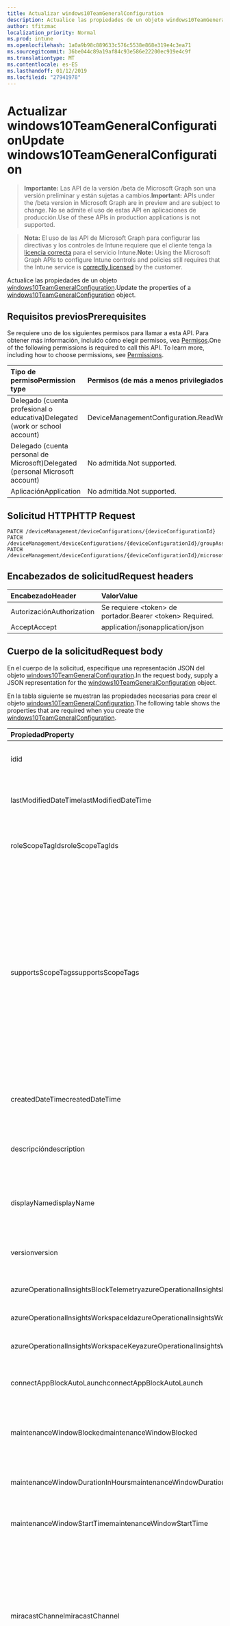 ```yaml
---
title: Actualizar windows10TeamGeneralConfiguration
description: Actualice las propiedades de un objeto windows10TeamGeneralConfiguration.
author: tfitzmac
localization_priority: Normal
ms.prod: intune
ms.openlocfilehash: 1a0a9b98c889633c576c5538e868e319e4c3ea71
ms.sourcegitcommit: 36be044c89a19af84c93e586e22200ec919e4c9f
ms.translationtype: MT
ms.contentlocale: es-ES
ms.lasthandoff: 01/12/2019
ms.locfileid: "27941978"
---
```

# <a name="update-windows10teamgeneralconfiguration"></a><span data-ttu-id="6ef9e-103">Actualizar windows10TeamGeneralConfiguration</span><span class="sxs-lookup"><span data-stu-id="6ef9e-103">Update windows10TeamGeneralConfiguration</span></span>

> <span data-ttu-id="6ef9e-104">**Importante:** Las API de la versión /beta de Microsoft Graph son una versión preliminar y están sujetas a cambios.</span><span class="sxs-lookup"><span data-stu-id="6ef9e-104">**Important:** APIs under the /beta version in Microsoft Graph are in preview and are subject to change.</span></span> <span data-ttu-id="6ef9e-105">No se admite el uso de estas API en aplicaciones de producción.</span><span class="sxs-lookup"><span data-stu-id="6ef9e-105">Use of these APIs in production applications is not supported.</span></span>

> <span data-ttu-id="6ef9e-106">**Nota:** El uso de las API de Microsoft Graph para configurar las directivas y los controles de Intune requiere que el cliente tenga la [licencia correcta](https://go.microsoft.com/fwlink/?linkid=839381) para el servicio Intune.</span><span class="sxs-lookup"><span data-stu-id="6ef9e-106">**Note:** Using the Microsoft Graph APIs to configure Intune controls and policies still requires that the Intune service is [correctly licensed](https://go.microsoft.com/fwlink/?linkid=839381) by the customer.</span></span>

<span data-ttu-id="6ef9e-107">Actualice las propiedades de un objeto [windows10TeamGeneralConfiguration](../resources/intune-deviceconfig-windows10teamgeneralconfiguration.md).</span><span class="sxs-lookup"><span data-stu-id="6ef9e-107">Update the properties of a [windows10TeamGeneralConfiguration](../resources/intune-deviceconfig-windows10teamgeneralconfiguration.md) object.</span></span>
## <a name="prerequisites"></a><span data-ttu-id="6ef9e-108">Requisitos previos</span><span class="sxs-lookup"><span data-stu-id="6ef9e-108">Prerequisites</span></span>
<span data-ttu-id="6ef9e-p102">Se requiere uno de los siguientes permisos para llamar a esta API. Para obtener más información, incluido cómo elegir permisos, vea [Permisos](/graph/permissions-reference).</span><span class="sxs-lookup"><span data-stu-id="6ef9e-p102">One of the following permissions is required to call this API. To learn more, including how to choose permissions, see [Permissions](/graph/permissions-reference).</span></span>

|<span data-ttu-id="6ef9e-111">Tipo de permiso</span><span class="sxs-lookup"><span data-stu-id="6ef9e-111">Permission type</span></span>|<span data-ttu-id="6ef9e-112">Permisos (de más a menos privilegiados)</span><span class="sxs-lookup"><span data-stu-id="6ef9e-112">Permissions (from most to least privileged)</span></span>|
|:---|:---|
|<span data-ttu-id="6ef9e-113">Delegado (cuenta profesional o educativa)</span><span class="sxs-lookup"><span data-stu-id="6ef9e-113">Delegated (work or school account)</span></span>|<span data-ttu-id="6ef9e-114">DeviceManagementConfiguration.ReadWrite.All</span><span class="sxs-lookup"><span data-stu-id="6ef9e-114">DeviceManagementConfiguration.ReadWrite.All</span></span>|
|<span data-ttu-id="6ef9e-115">Delegado (cuenta personal de Microsoft)</span><span class="sxs-lookup"><span data-stu-id="6ef9e-115">Delegated (personal Microsoft account)</span></span>|<span data-ttu-id="6ef9e-116">No admitida.</span><span class="sxs-lookup"><span data-stu-id="6ef9e-116">Not supported.</span></span>|
|<span data-ttu-id="6ef9e-117">Aplicación</span><span class="sxs-lookup"><span data-stu-id="6ef9e-117">Application</span></span>|<span data-ttu-id="6ef9e-118">No admitida.</span><span class="sxs-lookup"><span data-stu-id="6ef9e-118">Not supported.</span></span>|

## <a name="http-request"></a><span data-ttu-id="6ef9e-119">Solicitud HTTP</span><span class="sxs-lookup"><span data-stu-id="6ef9e-119">HTTP Request</span></span>
<!-- {
  "blockType": "ignored"
}
-->
``` http
PATCH /deviceManagement/deviceConfigurations/{deviceConfigurationId}
PATCH /deviceManagement/deviceConfigurations/{deviceConfigurationId}/groupAssignments/{deviceConfigurationGroupAssignmentId}/deviceConfiguration
PATCH /deviceManagement/deviceConfigurations/{deviceConfigurationId}/microsoft.graph.windowsDomainJoinConfiguration/networkAccessConfigurations/{deviceConfigurationId}
```

## <a name="request-headers"></a><span data-ttu-id="6ef9e-120">Encabezados de solicitud</span><span class="sxs-lookup"><span data-stu-id="6ef9e-120">Request headers</span></span>
|<span data-ttu-id="6ef9e-121">Encabezado</span><span class="sxs-lookup"><span data-stu-id="6ef9e-121">Header</span></span>|<span data-ttu-id="6ef9e-122">Valor</span><span class="sxs-lookup"><span data-stu-id="6ef9e-122">Value</span></span>|
|:---|:---|
|<span data-ttu-id="6ef9e-123">Autorización</span><span class="sxs-lookup"><span data-stu-id="6ef9e-123">Authorization</span></span>|<span data-ttu-id="6ef9e-124">Se requiere &lt;token&gt; de portador.</span><span class="sxs-lookup"><span data-stu-id="6ef9e-124">Bearer &lt;token&gt; Required.</span></span>|
|<span data-ttu-id="6ef9e-125">Accept</span><span class="sxs-lookup"><span data-stu-id="6ef9e-125">Accept</span></span>|<span data-ttu-id="6ef9e-126">application/json</span><span class="sxs-lookup"><span data-stu-id="6ef9e-126">application/json</span></span>|

## <a name="request-body"></a><span data-ttu-id="6ef9e-127">Cuerpo de la solicitud</span><span class="sxs-lookup"><span data-stu-id="6ef9e-127">Request body</span></span>
<span data-ttu-id="6ef9e-128">En el cuerpo de la solicitud, especifique una representación JSON del objeto [windows10TeamGeneralConfiguration](../resources/intune-deviceconfig-windows10teamgeneralconfiguration.md).</span><span class="sxs-lookup"><span data-stu-id="6ef9e-128">In the request body, supply a JSON representation for the [windows10TeamGeneralConfiguration](../resources/intune-deviceconfig-windows10teamgeneralconfiguration.md) object.</span></span>

<span data-ttu-id="6ef9e-129">En la tabla siguiente se muestran las propiedades necesarias para crear el objeto [windows10TeamGeneralConfiguration](../resources/intune-deviceconfig-windows10teamgeneralconfiguration.md).</span><span class="sxs-lookup"><span data-stu-id="6ef9e-129">The following table shows the properties that are required when you create the [windows10TeamGeneralConfiguration](../resources/intune-deviceconfig-windows10teamgeneralconfiguration.md).</span></span>

|<span data-ttu-id="6ef9e-130">Propiedad</span><span class="sxs-lookup"><span data-stu-id="6ef9e-130">Property</span></span>|<span data-ttu-id="6ef9e-131">Tipo</span><span class="sxs-lookup"><span data-stu-id="6ef9e-131">Type</span></span>|<span data-ttu-id="6ef9e-132">Descripción</span><span class="sxs-lookup"><span data-stu-id="6ef9e-132">Description</span></span>|
|:---|:---|:---|
|<span data-ttu-id="6ef9e-133">id</span><span class="sxs-lookup"><span data-stu-id="6ef9e-133">id</span></span>|<span data-ttu-id="6ef9e-134">Cadena</span><span class="sxs-lookup"><span data-stu-id="6ef9e-134">String</span></span>|<span data-ttu-id="6ef9e-135">Clave de la entidad.</span><span class="sxs-lookup"><span data-stu-id="6ef9e-135">Key of the entity.</span></span> <span data-ttu-id="6ef9e-136">Heredado de [deviceConfiguration](../resources/intune-deviceconfig-deviceconfiguration.md)</span><span class="sxs-lookup"><span data-stu-id="6ef9e-136">Inherited from [deviceConfiguration](../resources/intune-deviceconfig-deviceconfiguration.md)</span></span>|
|<span data-ttu-id="6ef9e-137">lastModifiedDateTime</span><span class="sxs-lookup"><span data-stu-id="6ef9e-137">lastModifiedDateTime</span></span>|<span data-ttu-id="6ef9e-138">DateTimeOffset</span><span class="sxs-lookup"><span data-stu-id="6ef9e-138">DateTimeOffset</span></span>|<span data-ttu-id="6ef9e-139">Fecha y hora en la que se modificó el objeto por última vez.</span><span class="sxs-lookup"><span data-stu-id="6ef9e-139">DateTime the object was last modified.</span></span> <span data-ttu-id="6ef9e-140">Heredado de [deviceConfiguration](../resources/intune-deviceconfig-deviceconfiguration.md)</span><span class="sxs-lookup"><span data-stu-id="6ef9e-140">Inherited from [deviceConfiguration](../resources/intune-deviceconfig-deviceconfiguration.md)</span></span>|
|<span data-ttu-id="6ef9e-141">roleScopeTagIds</span><span class="sxs-lookup"><span data-stu-id="6ef9e-141">roleScopeTagIds</span></span>|<span data-ttu-id="6ef9e-142">Colección String</span><span class="sxs-lookup"><span data-stu-id="6ef9e-142">String collection</span></span>|<span data-ttu-id="6ef9e-143">Lista de etiquetas de ámbito para esta instancia de entidad.</span><span class="sxs-lookup"><span data-stu-id="6ef9e-143">List of Scope Tags for this Entity instance.</span></span> <span data-ttu-id="6ef9e-144">Heredado de [deviceConfiguration](../resources/intune-deviceconfig-deviceconfiguration.md)</span><span class="sxs-lookup"><span data-stu-id="6ef9e-144">Inherited from [deviceConfiguration](../resources/intune-deviceconfig-deviceconfiguration.md)</span></span>|
|<span data-ttu-id="6ef9e-145">supportsScopeTags</span><span class="sxs-lookup"><span data-stu-id="6ef9e-145">supportsScopeTags</span></span>|<span data-ttu-id="6ef9e-146">Booleano</span><span class="sxs-lookup"><span data-stu-id="6ef9e-146">Boolean</span></span>|<span data-ttu-id="6ef9e-147">Indica si la configuración del dispositivo subyacente admite la asignación de etiquetas de ámbito.</span><span class="sxs-lookup"><span data-stu-id="6ef9e-147">Indicates whether or not the underlying Device Configuration supports the assignment of scope tags.</span></span> <span data-ttu-id="6ef9e-148">No se permite la asignación a la propiedad ScopeTags cuando este valor es false y entidades no estará visibles para los usuarios con ámbito.</span><span class="sxs-lookup"><span data-stu-id="6ef9e-148">Assigning to the ScopeTags property is not allowed when this value is false and entities will not be visible to scoped users.</span></span> <span data-ttu-id="6ef9e-149">Esto se produce para las directivas de heredado creadas en Silverlight y se puede resolver por eliminar y volver a crear la directiva en el Portal de Azure.</span><span class="sxs-lookup"><span data-stu-id="6ef9e-149">This occurs for Legacy policies created in Silverlight and can be resolved by deleting and recreating the policy in the Azure Portal.</span></span> <span data-ttu-id="6ef9e-150">Esta propiedad es de sólo lectura.</span><span class="sxs-lookup"><span data-stu-id="6ef9e-150">This property is read-only.</span></span> <span data-ttu-id="6ef9e-151">Heredado de [deviceConfiguration](../resources/intune-deviceconfig-deviceconfiguration.md)</span><span class="sxs-lookup"><span data-stu-id="6ef9e-151">Inherited from [deviceConfiguration](../resources/intune-deviceconfig-deviceconfiguration.md)</span></span>|
|<span data-ttu-id="6ef9e-152">createdDateTime</span><span class="sxs-lookup"><span data-stu-id="6ef9e-152">createdDateTime</span></span>|<span data-ttu-id="6ef9e-153">DateTimeOffset</span><span class="sxs-lookup"><span data-stu-id="6ef9e-153">DateTimeOffset</span></span>|<span data-ttu-id="6ef9e-154">Fecha y hora en la que se creó el objeto.</span><span class="sxs-lookup"><span data-stu-id="6ef9e-154">DateTime the object was created.</span></span> <span data-ttu-id="6ef9e-155">Heredado de [deviceConfiguration](../resources/intune-deviceconfig-deviceconfiguration.md)</span><span class="sxs-lookup"><span data-stu-id="6ef9e-155">Inherited from [deviceConfiguration](../resources/intune-deviceconfig-deviceconfiguration.md)</span></span>|
|<span data-ttu-id="6ef9e-156">descripción</span><span class="sxs-lookup"><span data-stu-id="6ef9e-156">description</span></span>|<span data-ttu-id="6ef9e-157">Cadena</span><span class="sxs-lookup"><span data-stu-id="6ef9e-157">String</span></span>|<span data-ttu-id="6ef9e-158">Descripción proporcionada por el administrador de la configuración del dispositivo.</span><span class="sxs-lookup"><span data-stu-id="6ef9e-158">Admin provided description of the Device Configuration.</span></span> <span data-ttu-id="6ef9e-159">Heredado de [deviceConfiguration](../resources/intune-deviceconfig-deviceconfiguration.md)</span><span class="sxs-lookup"><span data-stu-id="6ef9e-159">Inherited from [deviceConfiguration](../resources/intune-deviceconfig-deviceconfiguration.md)</span></span>|
|<span data-ttu-id="6ef9e-160">displayName</span><span class="sxs-lookup"><span data-stu-id="6ef9e-160">displayName</span></span>|<span data-ttu-id="6ef9e-161">Cadena</span><span class="sxs-lookup"><span data-stu-id="6ef9e-161">String</span></span>|<span data-ttu-id="6ef9e-162">Nombre proporcionado por el administrador de la configuración del dispositivo.</span><span class="sxs-lookup"><span data-stu-id="6ef9e-162">Admin provided name of the device configuration.</span></span> <span data-ttu-id="6ef9e-163">Heredado de [deviceConfiguration](../resources/intune-deviceconfig-deviceconfiguration.md)</span><span class="sxs-lookup"><span data-stu-id="6ef9e-163">Inherited from [deviceConfiguration](../resources/intune-deviceconfig-deviceconfiguration.md)</span></span>|
|<span data-ttu-id="6ef9e-164">version</span><span class="sxs-lookup"><span data-stu-id="6ef9e-164">version</span></span>|<span data-ttu-id="6ef9e-165">Int32</span><span class="sxs-lookup"><span data-stu-id="6ef9e-165">Int32</span></span>|<span data-ttu-id="6ef9e-166">Versión de la configuración del dispositivo.</span><span class="sxs-lookup"><span data-stu-id="6ef9e-166">Version of the device configuration.</span></span> <span data-ttu-id="6ef9e-167">Heredado de [deviceConfiguration](../resources/intune-deviceconfig-deviceconfiguration.md)</span><span class="sxs-lookup"><span data-stu-id="6ef9e-167">Inherited from [deviceConfiguration](../resources/intune-deviceconfig-deviceconfiguration.md)</span></span>|
|<span data-ttu-id="6ef9e-168">azureOperationalInsightsBlockTelemetry</span><span class="sxs-lookup"><span data-stu-id="6ef9e-168">azureOperationalInsightsBlockTelemetry</span></span>|<span data-ttu-id="6ef9e-169">Booleano</span><span class="sxs-lookup"><span data-stu-id="6ef9e-169">Boolean</span></span>|<span data-ttu-id="6ef9e-170">Indica si se va a bloquear Azure Operational Insights.</span><span class="sxs-lookup"><span data-stu-id="6ef9e-170">Indicates whether or not to Block Azure Operational Insights.</span></span>|
|<span data-ttu-id="6ef9e-171">azureOperationalInsightsWorkspaceId</span><span class="sxs-lookup"><span data-stu-id="6ef9e-171">azureOperationalInsightsWorkspaceId</span></span>|<span data-ttu-id="6ef9e-172">Cadena</span><span class="sxs-lookup"><span data-stu-id="6ef9e-172">String</span></span>|<span data-ttu-id="6ef9e-173">Identificador del área de trabajo de Azure Operational Insights.</span><span class="sxs-lookup"><span data-stu-id="6ef9e-173">The Azure Operational Insights workspace id.</span></span>|
|<span data-ttu-id="6ef9e-174">azureOperationalInsightsWorkspaceKey</span><span class="sxs-lookup"><span data-stu-id="6ef9e-174">azureOperationalInsightsWorkspaceKey</span></span>|<span data-ttu-id="6ef9e-175">Cadena</span><span class="sxs-lookup"><span data-stu-id="6ef9e-175">String</span></span>|<span data-ttu-id="6ef9e-176">Clave del área de trabajo de Azure Operational Insights.</span><span class="sxs-lookup"><span data-stu-id="6ef9e-176">The Azure Operational Insights Workspace key.</span></span>|
|<span data-ttu-id="6ef9e-177">connectAppBlockAutoLaunch</span><span class="sxs-lookup"><span data-stu-id="6ef9e-177">connectAppBlockAutoLaunch</span></span>|<span data-ttu-id="6ef9e-178">Booleano</span><span class="sxs-lookup"><span data-stu-id="6ef9e-178">Boolean</span></span>|<span data-ttu-id="6ef9e-179">Especifica si se iniciará automáticamente la aplicación Conectar cada vez que se inicie un proyecto.</span><span class="sxs-lookup"><span data-stu-id="6ef9e-179">Specifies whether to automatically launch the Connect app whenever a projection is initiated.</span></span>|
|<span data-ttu-id="6ef9e-180">maintenanceWindowBlocked</span><span class="sxs-lookup"><span data-stu-id="6ef9e-180">maintenanceWindowBlocked</span></span>|<span data-ttu-id="6ef9e-181">Booleano</span><span class="sxs-lookup"><span data-stu-id="6ef9e-181">Boolean</span></span>|<span data-ttu-id="6ef9e-182">Indica si se va a bloquear la configuración de un período de mantenimiento para las actualizaciones del dispositivo.</span><span class="sxs-lookup"><span data-stu-id="6ef9e-182">Indicates whether or not to Block setting a maintenance window for device updates.</span></span>|
|<span data-ttu-id="6ef9e-183">maintenanceWindowDurationInHours</span><span class="sxs-lookup"><span data-stu-id="6ef9e-183">maintenanceWindowDurationInHours</span></span>|<span data-ttu-id="6ef9e-184">Int32</span><span class="sxs-lookup"><span data-stu-id="6ef9e-184">Int32</span></span>|<span data-ttu-id="6ef9e-185">Duración del período de mantenimiento para las actualizaciones del dispositivo.</span><span class="sxs-lookup"><span data-stu-id="6ef9e-185">Maintenance window duration for device updates.</span></span> <span data-ttu-id="6ef9e-186">Valores válidos de 0 a 5</span><span class="sxs-lookup"><span data-stu-id="6ef9e-186">Valid values 0 to 5</span></span>|
|<span data-ttu-id="6ef9e-187">maintenanceWindowStartTime</span><span class="sxs-lookup"><span data-stu-id="6ef9e-187">maintenanceWindowStartTime</span></span>|<span data-ttu-id="6ef9e-188">TimeOfDay</span><span class="sxs-lookup"><span data-stu-id="6ef9e-188">TimeOfDay</span></span>|<span data-ttu-id="6ef9e-189">Hora de inicio del periodo de mantenimiento para las actualizaciones del dispositivo.</span><span class="sxs-lookup"><span data-stu-id="6ef9e-189">Maintenance window start time for device updates.</span></span>|
|<span data-ttu-id="6ef9e-190">miracastChannel</span><span class="sxs-lookup"><span data-stu-id="6ef9e-190">miracastChannel</span></span>|[<span data-ttu-id="6ef9e-191">miracastChannel</span><span class="sxs-lookup"><span data-stu-id="6ef9e-191">miracastChannel</span></span>](../resources/intune-deviceconfig-miracastchannel.md)|<span data-ttu-id="6ef9e-192">Canal.</span><span class="sxs-lookup"><span data-stu-id="6ef9e-192">The channel.</span></span> <span data-ttu-id="6ef9e-193">Los valores posibles son: `userDefined`, `one`, `two`, `three`, `four`, `five`, `six`, `seven`, `eight`, `nine`, `ten`, `eleven`, `thirtySix`, `forty`, `fortyFour`, `fortyEight`, `oneHundredFortyNine`, `oneHundredFiftyThree`, `oneHundredFiftySeven`, `oneHundredSixtyOne` y `oneHundredSixtyFive`.</span><span class="sxs-lookup"><span data-stu-id="6ef9e-193">Possible values are: `userDefined`, `one`, `two`, `three`, `four`, `five`, `six`, `seven`, `eight`, `nine`, `ten`, `eleven`, `thirtySix`, `forty`, `fortyFour`, `fortyEight`, `oneHundredFortyNine`, `oneHundredFiftyThree`, `oneHundredFiftySeven`, `oneHundredSixtyOne`, `oneHundredSixtyFive`.</span></span>|
|<span data-ttu-id="6ef9e-194">miracastBlocked</span><span class="sxs-lookup"><span data-stu-id="6ef9e-194">miracastBlocked</span></span>|<span data-ttu-id="6ef9e-195">Booleano</span><span class="sxs-lookup"><span data-stu-id="6ef9e-195">Boolean</span></span>|<span data-ttu-id="6ef9e-196">Indica si se van a bloquear las proyecciones inalámbricas.</span><span class="sxs-lookup"><span data-stu-id="6ef9e-196">Indicates whether or not to Block wireless projection.</span></span>|
|<span data-ttu-id="6ef9e-197">miracastRequirePin</span><span class="sxs-lookup"><span data-stu-id="6ef9e-197">miracastRequirePin</span></span>|<span data-ttu-id="6ef9e-198">Booleano</span><span class="sxs-lookup"><span data-stu-id="6ef9e-198">Boolean</span></span>|<span data-ttu-id="6ef9e-199">Indica si se va a requerir un PIN para las proyecciones inalámbricas.</span><span class="sxs-lookup"><span data-stu-id="6ef9e-199">Indicates whether or not to require a pin for wireless projection.</span></span>|
|<span data-ttu-id="6ef9e-200">settingsBlockMyMeetingsAndFiles</span><span class="sxs-lookup"><span data-stu-id="6ef9e-200">settingsBlockMyMeetingsAndFiles</span></span>|<span data-ttu-id="6ef9e-201">Booleano</span><span class="sxs-lookup"><span data-stu-id="6ef9e-201">Boolean</span></span>|<span data-ttu-id="6ef9e-202">Especifica si se deshabilita la característica "Mis reuniones y archivos" en el menú Inicio, que muestra las reuniones y los archivos del usuario que ha iniciado sesión en Office 365.</span><span class="sxs-lookup"><span data-stu-id="6ef9e-202">Specifies whether to disable the "My meetings and files" feature in the Start menu, which shows the signed-in user's meetings and files from Office 365.</span></span>|
|<span data-ttu-id="6ef9e-203">settingsBlockSessionResume</span><span class="sxs-lookup"><span data-stu-id="6ef9e-203">settingsBlockSessionResume</span></span>|<span data-ttu-id="6ef9e-204">Booleano</span><span class="sxs-lookup"><span data-stu-id="6ef9e-204">Boolean</span></span>|<span data-ttu-id="6ef9e-205">Especifica si se permite la posibilidad de reanudar una sesión cuando se agota el tiempo de espera de la sesión.</span><span class="sxs-lookup"><span data-stu-id="6ef9e-205">Specifies whether to allow the ability to resume a session when the session times out.</span></span>|
|<span data-ttu-id="6ef9e-206">settingsBlockSigninSuggestions</span><span class="sxs-lookup"><span data-stu-id="6ef9e-206">settingsBlockSigninSuggestions</span></span>|<span data-ttu-id="6ef9e-207">Booleano</span><span class="sxs-lookup"><span data-stu-id="6ef9e-207">Boolean</span></span>|<span data-ttu-id="6ef9e-208">Especifica si se deshabilita la opción de rellenar automáticamente el cuadro de diálogo de inicio de sesión con invitados de reuniones programadas.</span><span class="sxs-lookup"><span data-stu-id="6ef9e-208">Specifies whether to disable auto-populating of the sign-in dialog with invitees from scheduled meetings.</span></span>|
|<span data-ttu-id="6ef9e-209">settingsDefaultVolume</span><span class="sxs-lookup"><span data-stu-id="6ef9e-209">settingsDefaultVolume</span></span>|<span data-ttu-id="6ef9e-210">Int32</span><span class="sxs-lookup"><span data-stu-id="6ef9e-210">Int32</span></span>|<span data-ttu-id="6ef9e-211">Especifica el valor de volumen predeterminado para una nueva sesión.</span><span class="sxs-lookup"><span data-stu-id="6ef9e-211">Specifies the default volume value for a new session.</span></span> <span data-ttu-id="6ef9e-212">Los valores permitidos son de 0 a 100.</span><span class="sxs-lookup"><span data-stu-id="6ef9e-212">Permitted values are 0-100.</span></span> <span data-ttu-id="6ef9e-213">El valor predeterminado es 45.</span><span class="sxs-lookup"><span data-stu-id="6ef9e-213">The default is 45.</span></span> <span data-ttu-id="6ef9e-214">Valores válidos de 0 a 100.</span><span class="sxs-lookup"><span data-stu-id="6ef9e-214">Valid values 0 to 100</span></span>|
|<span data-ttu-id="6ef9e-215">settingsScreenTimeoutInMinutes</span><span class="sxs-lookup"><span data-stu-id="6ef9e-215">settingsScreenTimeoutInMinutes</span></span>|<span data-ttu-id="6ef9e-216">Int32</span><span class="sxs-lookup"><span data-stu-id="6ef9e-216">Int32</span></span>|<span data-ttu-id="6ef9e-217">Especifica el número de minutos hasta que se desconecta la pantalla Concentrador.</span><span class="sxs-lookup"><span data-stu-id="6ef9e-217">Specifies the number of minutes until the Hub screen turns off.</span></span>|
|<span data-ttu-id="6ef9e-218">settingsSessionTimeoutInMinutes</span><span class="sxs-lookup"><span data-stu-id="6ef9e-218">settingsSessionTimeoutInMinutes</span></span>|<span data-ttu-id="6ef9e-219">Int32</span><span class="sxs-lookup"><span data-stu-id="6ef9e-219">Int32</span></span>|<span data-ttu-id="6ef9e-220">Especifica el número de minutos hasta que se agota el tiempo de espera de la sesión.</span><span class="sxs-lookup"><span data-stu-id="6ef9e-220">Specifies the number of minutes until the session times out.</span></span>|
|<span data-ttu-id="6ef9e-221">settingsSleepTimeoutInMinutes</span><span class="sxs-lookup"><span data-stu-id="6ef9e-221">settingsSleepTimeoutInMinutes</span></span>|<span data-ttu-id="6ef9e-222">Int32</span><span class="sxs-lookup"><span data-stu-id="6ef9e-222">Int32</span></span>|<span data-ttu-id="6ef9e-223">Especifica el número de minutos hasta que el concentrador entra en modo de suspensión.</span><span class="sxs-lookup"><span data-stu-id="6ef9e-223">Specifies the number of minutes until the Hub enters sleep mode.</span></span>|
|<span data-ttu-id="6ef9e-224">welcomeScreenBlockAutomaticWakeUp</span><span class="sxs-lookup"><span data-stu-id="6ef9e-224">welcomeScreenBlockAutomaticWakeUp</span></span>|<span data-ttu-id="6ef9e-225">Booleano</span><span class="sxs-lookup"><span data-stu-id="6ef9e-225">Boolean</span></span>|<span data-ttu-id="6ef9e-226">Indica si se va a impedir que la pantalla de inicio de sesión se reactive automáticamente cuando alguien entre en la sala.</span><span class="sxs-lookup"><span data-stu-id="6ef9e-226">Indicates whether or not to Block the welcome screen from waking up automatically when someone enters the room.</span></span>|
|<span data-ttu-id="6ef9e-227">welcomeScreenBackgroundImageUrl</span><span class="sxs-lookup"><span data-stu-id="6ef9e-227">welcomeScreenBackgroundImageUrl</span></span>|<span data-ttu-id="6ef9e-228">Cadena</span><span class="sxs-lookup"><span data-stu-id="6ef9e-228">String</span></span>|<span data-ttu-id="6ef9e-229">Dirección URL de la imagen de fondo de la pantalla de inicio de sesión.</span><span class="sxs-lookup"><span data-stu-id="6ef9e-229">The welcome screen background image URL.</span></span> <span data-ttu-id="6ef9e-230">La dirección URL debe utilizar el protocolo HTTPS y devolver una imagen PNG.</span><span class="sxs-lookup"><span data-stu-id="6ef9e-230">The URL must use the HTTPS protocol and return a PNG image.</span></span>|
|<span data-ttu-id="6ef9e-231">welcomeScreenMeetingInformation</span><span class="sxs-lookup"><span data-stu-id="6ef9e-231">welcomeScreenMeetingInformation</span></span>|[<span data-ttu-id="6ef9e-232">welcomeScreenMeetingInformation</span><span class="sxs-lookup"><span data-stu-id="6ef9e-232">welcomeScreenMeetingInformation</span></span>](../resources/intune-deviceconfig-welcomescreenmeetinginformation.md)|<span data-ttu-id="6ef9e-233">Información de la reunión que se muestra en la pantalla de inicio de sesión.</span><span class="sxs-lookup"><span data-stu-id="6ef9e-233">The welcome screen meeting information shown.</span></span> <span data-ttu-id="6ef9e-234">Los valores posibles son: `userDefined`, `showOrganizerAndTimeOnly` y `showOrganizerAndTimeAndSubject`.</span><span class="sxs-lookup"><span data-stu-id="6ef9e-234">Possible values are: `userDefined`, `showOrganizerAndTimeOnly`, `showOrganizerAndTimeAndSubject`.</span></span>|



## <a name="response"></a><span data-ttu-id="6ef9e-235">Respuesta</span><span class="sxs-lookup"><span data-stu-id="6ef9e-235">Response</span></span>
<span data-ttu-id="6ef9e-236">Si se ejecuta correctamente, este método devuelve un código de respuesta `200 OK` y un objeto [windows10TeamGeneralConfiguration](../resources/intune-deviceconfig-windows10teamgeneralconfiguration.md) actualizado en el cuerpo de la respuesta.</span><span class="sxs-lookup"><span data-stu-id="6ef9e-236">If successful, this method returns a `200 OK` response code and an updated [windows10TeamGeneralConfiguration](../resources/intune-deviceconfig-windows10teamgeneralconfiguration.md) object in the response body.</span></span>

## <a name="example"></a><span data-ttu-id="6ef9e-237">Ejemplo</span><span class="sxs-lookup"><span data-stu-id="6ef9e-237">Example</span></span>
### <a name="request"></a><span data-ttu-id="6ef9e-238">Solicitud</span><span class="sxs-lookup"><span data-stu-id="6ef9e-238">Request</span></span>
<span data-ttu-id="6ef9e-239">Aquí tiene un ejemplo de la solicitud.</span><span class="sxs-lookup"><span data-stu-id="6ef9e-239">Here is an example of the request.</span></span>
``` http
PATCH https://graph.microsoft.com/beta/deviceManagement/deviceConfigurations/{deviceConfigurationId}
Content-type: application/json
Content-length: 1234

{
  "lastModifiedDateTime": "2017-01-01T00:00:35.1329464-08:00",
  "roleScopeTagIds": [
    "Role Scope Tag Ids value"
  ],
  "supportsScopeTags": true,
  "description": "Description value",
  "displayName": "Display Name value",
  "version": 7,
  "azureOperationalInsightsBlockTelemetry": true,
  "azureOperationalInsightsWorkspaceId": "Azure Operational Insights Workspace Id value",
  "azureOperationalInsightsWorkspaceKey": "Azure Operational Insights Workspace Key value",
  "connectAppBlockAutoLaunch": true,
  "maintenanceWindowBlocked": true,
  "maintenanceWindowDurationInHours": 0,
  "maintenanceWindowStartTime": "11:59:09.3130000",
  "miracastChannel": "one",
  "miracastBlocked": true,
  "miracastRequirePin": true,
  "settingsBlockMyMeetingsAndFiles": true,
  "settingsBlockSessionResume": true,
  "settingsBlockSigninSuggestions": true,
  "settingsDefaultVolume": 5,
  "settingsScreenTimeoutInMinutes": 14,
  "settingsSessionTimeoutInMinutes": 15,
  "settingsSleepTimeoutInMinutes": 13,
  "welcomeScreenBlockAutomaticWakeUp": true,
  "welcomeScreenBackgroundImageUrl": "https://example.com/welcomeScreenBackgroundImageUrl/",
  "welcomeScreenMeetingInformation": "showOrganizerAndTimeOnly"
}
```

### <a name="response"></a><span data-ttu-id="6ef9e-240">Respuesta</span><span class="sxs-lookup"><span data-stu-id="6ef9e-240">Response</span></span>
<span data-ttu-id="6ef9e-p116">Aquí tiene un ejemplo de la respuesta. Nota: Puede que el objeto de respuesta que aparece aquí se trunque para abreviar. Todas las propiedades se devolverán de una llamada real.</span><span class="sxs-lookup"><span data-stu-id="6ef9e-p116">Here is an example of the response. Note: The response object shown here may be truncated for brevity. All of the properties will be returned from an actual call.</span></span>
``` http
HTTP/1.1 200 OK
Content-Type: application/json
Content-Length: 1414

{
  "@odata.type": "#microsoft.graph.windows10TeamGeneralConfiguration",
  "id": "0c94aa20-aa20-0c94-20aa-940c20aa940c",
  "lastModifiedDateTime": "2017-01-01T00:00:35.1329464-08:00",
  "roleScopeTagIds": [
    "Role Scope Tag Ids value"
  ],
  "supportsScopeTags": true,
  "createdDateTime": "2017-01-01T00:02:43.5775965-08:00",
  "description": "Description value",
  "displayName": "Display Name value",
  "version": 7,
  "azureOperationalInsightsBlockTelemetry": true,
  "azureOperationalInsightsWorkspaceId": "Azure Operational Insights Workspace Id value",
  "azureOperationalInsightsWorkspaceKey": "Azure Operational Insights Workspace Key value",
  "connectAppBlockAutoLaunch": true,
  "maintenanceWindowBlocked": true,
  "maintenanceWindowDurationInHours": 0,
  "maintenanceWindowStartTime": "11:59:09.3130000",
  "miracastChannel": "one",
  "miracastBlocked": true,
  "miracastRequirePin": true,
  "settingsBlockMyMeetingsAndFiles": true,
  "settingsBlockSessionResume": true,
  "settingsBlockSigninSuggestions": true,
  "settingsDefaultVolume": 5,
  "settingsScreenTimeoutInMinutes": 14,
  "settingsSessionTimeoutInMinutes": 15,
  "settingsSleepTimeoutInMinutes": 13,
  "welcomeScreenBlockAutomaticWakeUp": true,
  "welcomeScreenBackgroundImageUrl": "https://example.com/welcomeScreenBackgroundImageUrl/",
  "welcomeScreenMeetingInformation": "showOrganizerAndTimeOnly"
}
```





